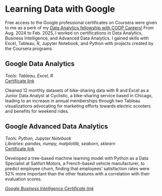 # Learning Data with Google

Free access to the Google professional certificates on Coursera were given to me as a perk of my [Data Analytics fellowship with COOP Careers!](https://github.com/alyssarose05/COOP) 
From Aug. 2024 to Feb. 2025, I worked on certifications in Data Analytics, Business Intelligence, and Advanced Data Analytics. I gained skills with Excel, Tableau, R, Jupyter Notebook, and Python with projects created by the Coursera programs.

## Google Data Analytics
_Tools: Tableau, Excel, R_  
[Certificate link](https://www.coursera.org/account/accomplishments/specialization/N0PDYL3V952O)  
  
Cleaned 12 monthly datasets of bike-sharing data with R and Excel as a Junior Data Analyst at Cyclistic, a bike-sharing service based in Chicago, 
leading to an increase in annual memberships through two Tableau visualizations advocating for marketing efforts towards electric scooters and benefits for weekend rides.

## Google Advanced Data Analytics
_Tools: Python, Jupyter Notebook_  
_Libraries: pandas, numpy, matplotlib, seaborn, sklearn_  
[Certificate link](https://www.coursera.org/account/accomplishments/professional-cert/7VC7MDSL671X)  

  Developed a tree-based machine learning model with Python as a Data Specialist at Salifort Motors, a French-based vehicle manufacturer, 
  to predict employee churn, finding that employees’ satisfaction rates were 52% more important than the other features with a correlation with their evaluation scores.

[_Google Business Intelligence Certificate link_](https://www.coursera.org/account/accomplishments/professional-cert/H3XIB696FOKR)
